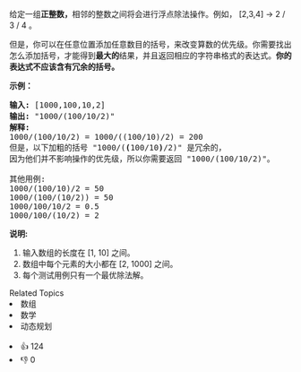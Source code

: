 <p>给定一组<strong>正整数，</strong>相邻的整数之间将会进行浮点除法操作。例如，&nbsp;[2,3,4] -&gt; 2 / 3 / 4 。</p>

<p>但是，你可以在任意位置添加任意数目的括号，来改变算数的优先级。你需要找出怎么添加括号，才能得到<strong>最大的</strong>结果，并且返回相应的字符串格式的表达式。<strong>你的表达式不应该含有冗余的括号。</strong></p>

<p><strong>示例：</strong></p>

<pre>
<strong>输入:</strong> [1000,100,10,2]
<strong>输出:</strong> &quot;1000/(100/10/2)&quot;
<strong>解释:</strong>
1000/(100/10/2) = 1000/((100/10)/2) = 200
但是，以下加粗的括号 &quot;1000/(<strong>(</strong>100/10<strong>)</strong>/2)&quot; 是冗余的，
因为他们并不影响操作的优先级，所以你需要返回 &quot;1000/(100/10/2)&quot;。

其他用例:
1000/(100/10)/2 = 50
1000/(100/(10/2)) = 50
1000/100/10/2 = 0.5
1000/100/(10/2) = 2
</pre>

<p><strong>说明:</strong></p>

<ol>
	<li>输入数组的长度在 [1, 10] 之间。</li>
	<li>数组中每个元素的大小都在 [2, 1000] 之间。</li>
	<li>每个测试用例只有一个最优除法解。</li>
</ol>
<div><div>Related Topics</div><div><li>数组</li><li>数学</li><li>动态规划</li></div></div><br><div><li>👍 124</li><li>👎 0</li></div>